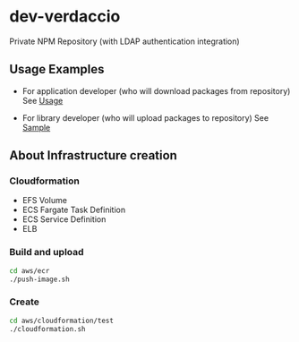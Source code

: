 # dev-verdaccio

Private NPM Repository (with LDAP authentication integration)

## Usage Examples

- For application developer (who will download packages from repository) See [Usage](usage/README.md)

- For library developer (who will upload packages to repository) See [Sample](sample/README.md)

## About Infrastructure creation

### Cloudformation

* EFS Volume
* ECS Fargate Task Definition
* ECS Service Definition
* ELB

### Build and upload

```bash
cd aws/ecr
./push-image.sh
```

### Create

```bash
cd aws/cloudformation/test
./cloudformation.sh
```
